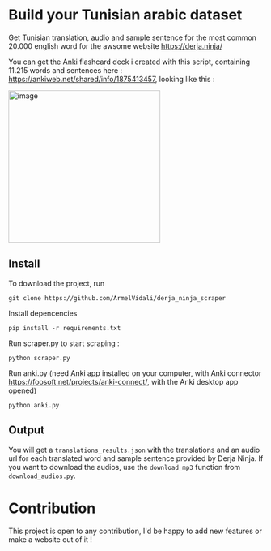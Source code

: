 # Build your Tunisian arabic dataset

Get Tunisian translation, audio and sample sentence for the most common 20.000 english word for the awsome website https://derja.ninja/

You can get the Anki flashcard deck i created with this script, containing 11.215 words and sentences here : https://ankiweb.net/shared/info/1875413457, looking like this : 


<img src="https://github.com/ArmelVidali/derja_ninja_scraper/assets/84096571/3f2b949d-7352-4383-b431-13942140f17f" alt="image" width="300">




## Install

To download the project, run 

    git clone https://github.com/ArmelVidali/derja_ninja_scraper

Install depencencies 

    pip install -r requirements.txt

Run scraper.py to start scraping :

    python scraper.py

Run anki.py (need Anki app installed on your computer, with Anki connector https://foosoft.net/projects/anki-connect/, with the Anki desktop app opened)

    python anki.py

## Output

You will get a `translations_results.json` with the translations and an audio url for each translated word and sample sentence provided by Derja Ninja.
If you want to download the audios, use the `download_mp3` function from `download_audios.py`.


# Contribution

This project is open to any contribution, I'd be happy to add new features or make a website out of it !
